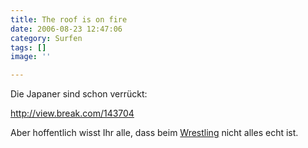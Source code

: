 ```yaml
---
title: The roof is on fire
date: 2006-08-23 12:47:06
category: Surfen
tags: []
image: ''

---
```


Die Japaner sind schon verrückt:  

  

<http://view.break.com/143704>  

  

Aber hoffentlich wisst Ihr alle, dass beim [Wrestling](http://de.wikipedia.org/wiki/Wrestling) nicht alles echt ist.
